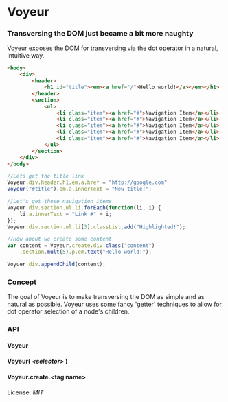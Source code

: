 # Voyeur
### Transversing the DOM just became a bit more naughty
Voyeur exposes the DOM for transversing via the dot operator in a natural, intuitive way.

```html
<body>
	<div>
		<header>
			<h1 id="title"><em><a href="/">Hello world!</a></em></h1>
		</header>
		<section>
			<ul>
				<li class="item"><a href="#">Navigation Item</a></li>
				<li class="item"><a href="#">Navigation Item</a></li>
				<li class="item"><a href="#">Navigation Item</a></li>
				<li class="item"><a href="#">Navigation Item</a></li>
				<li class="item"><a href="#">Navigation Item</a></li>
			</ul>
		</section>
	</div>
</body>
```

```js
//Lets get the title link
Voyeur.div.header.h1.em.a.href = "http://google.com"
Voyeur("#title").em.a.innerText = "New title!";

//Let's get those navigation items
Voyeur.div.section.ul.li.forEach(function(li, i) {
	li.a.innerText = "Link #" + i;
});
Voyeur.div.section.ul.li[3].classList.add("Highlighted!");

//How about we create some content
var content = Voyeur.create.div.class("content")
	.section.mult(5).p.em.text("Hello world!");

Voyuer.div.appendChild(content);
```

### Concept
The goal of Voyeur is to make transversing the DOM as simple and as natural as possible. Voyeur uses some fancy 'getter' techniques to allow for dot operator selection of a node's children.

### API
#### Voyeur

#### Voyeur( _&lt;selector&gt;_ )

#### Voyeur.create.__&lt;tag name&gt;__

License: _MIT_